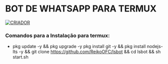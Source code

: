 # BOT DE WHATSAPP PARA TERMUX
<a href="https://www.youtube.com/@NabutoLs"><img title="CRIADOR"    src="https://img.shields.io/badge/Criador-Nabuto Ls-purple.svg?style=for-the-badge&logo=github"></a>
    </p>
    <p>

### Comandos para a Instalação para termux:

- pkg update -y && pkg upgrade -y pkg install git -y && pkg install nodejs-lts -y && git clone https://github.com/ReikoOFC/lsbot && cd lsbot && sh start.sh
